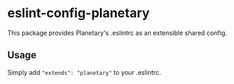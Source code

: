 # eslint-config-planetary

This package provides Planetary's .eslintrc as an extensible shared config.

## Usage

Simply add `"extends": "planetary"` to your .eslintrc.
